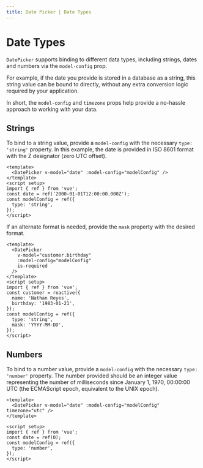 ```yaml
---
title: Date Picker | Date Types
---
```


# Date Types

`DatePicker` supports binding to different data types, including strings, dates and numbers via the `model-config` prop.

For example, if the date you provide is stored in a database as a string, this string value can be bound to directly, without any extra conversion logic required by your application.

In short, the `model-config` and `timezone` props help provide a no-hassle approach to working with your data.

## Strings

To bind to a string value, provide a `model-config` with the necessary `type: 'string'` property. In this example, the date is provided in ISO 8601 format with the Z designator (zero UTC offset).

<Example centered>
  <!-- <DateTypeString /> -->
</Example>

```vue
<template>
  <DatePicker v-model="date" :model-config="modelConfig" />
</template>
<script setup>
import { ref } from 'vue';
const date = ref('2000-01-01T12:00:00.000Z');
const modelConfig = ref({
  type: 'string',
});
</script>
```

If an alternate format is needed, provide the `mask` property with the desired format.

<Example centered>
  <!-- <DateTypeStringMask /> -->
</Example>

```vue
<template>
  <DatePicker
    v-model="customer.birthday"
    :model-config="modelConfig"
    is-required
  />
</template>
<script setup>
import { ref } from 'vue';
const customer = reactive({
  name: 'Nathan Reyes',
  birthday: '1983-01-21',
});
const modelConfig = ref({
  type: 'string',
  mask: 'YYYY-MM-DD',
});
</script>
```

## Numbers

To bind to a number value, provide a `model-config` with the necessary `type: 'number'` property. The number provided should be an integer value representing the number of milliseconds since January 1, 1970, 00:00:00 UTC (the ECMAScript epoch, equivalent to the UNIX epoch).

<Example centered>
  <DateTypeNumber />
</Example>

```vue
<template>
  <DatePicker v-model="date" :model-config="modelConfig" timezone="utc" />
</template>

<script setup>
import { ref } from 'vue';
const date = ref(0);
const modelConfig = ref({
  type: 'number',
});
</script>
```
